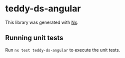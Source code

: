 # teddy-ds-angular

This library was generated with [Nx](https://nx.dev).

## Running unit tests

Run `nx test teddy-ds-angular` to execute the unit tests.
